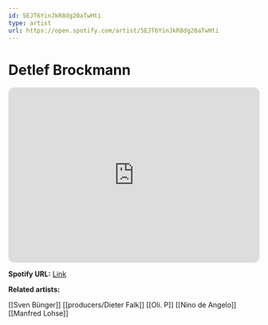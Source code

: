 ```yaml
---
id: 5EJT6YinJkR8dg20aTwHti
type: artist
url: https://open.spotify.com/artist/5EJT6YinJkR8dg20aTwHti
---
```

# Detlef Brockmann

<iframe style="border-radius:12px" src="https://open.spotify.com/embed/artist/5EJT6YinJkR8dg20aTwHti" width="100%" height="352" frameBorder="0" allowfullscreen="" allow="autoplay; clipboard-write; encrypted-media; fullscreen; picture-in-picture" loading="lazy"></iframe>

**Spotify URL:** [Link](https://open.spotify.com/artist/5EJT6YinJkR8dg20aTwHti)

**Related artists:**

[[Sven Bünger]]
[[producers/Dieter Falk]]
[[Oli. P]]
[[Nino de Angelo]]
[[Manfred Lohse]]
